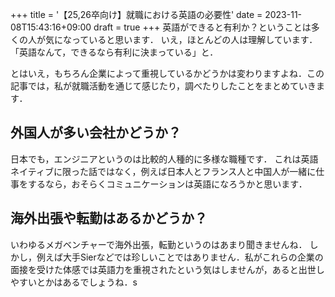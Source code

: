 +++
title = '【25,26卒向け】就職における英語の必要性'
date = 2023-11-08T15:43:16+09:00
draft = true
+++
英語ができると有利か？ということは多くの人が気になっていると思います．
いえ，ほとんどの人は理解しています．「英語なんて，できるなら有利に決まっている」と．

とはいえ，もちろん企業によって重視しているかどうかは変わりますよね．この記事では，私が就職活動を通じて感じたり，調べたりしたことをまとめていきます．

## 外国人が多い会社かどうか？
日本でも，エンジニアというのは比較的人種的に多様な職種です．
これは英語ネイティブに限った話ではなく，例えば日本人とフランス人と中国人が一緒に仕事をするなら，おそらくコミュニケーションは英語になろうかと思います．

## 海外出張や転勤はあるかどうか？
いわゆるメガベンチャーで海外出張，転勤というのはあまり聞きませんね．
しかし，例えば大手Sierなどでは珍しいことではありません．私がこれらの企業の面接を受けた体感では英語力を重視されたという気はしませんが，あると出世しやすいとかはあるでしょうね．s